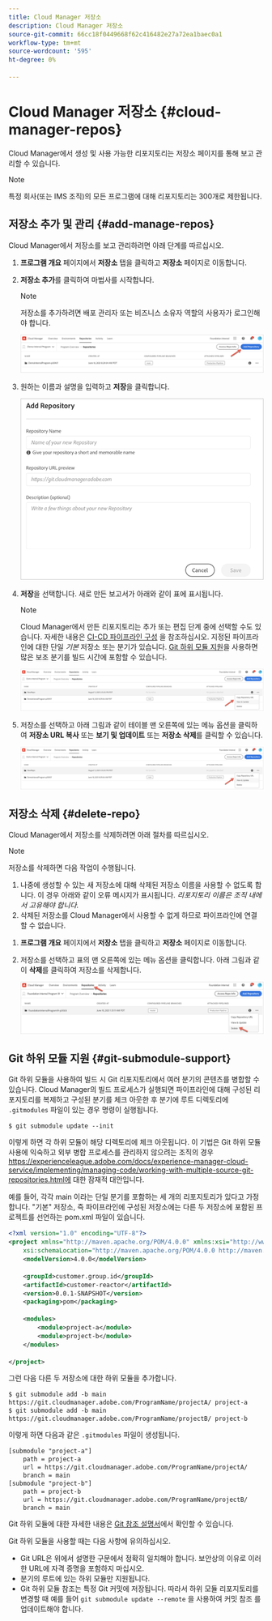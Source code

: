 ```yaml
---
title: Cloud Manager 저장소
description: Cloud Manager 저장소
source-git-commit: 66cc18f0449668f62c416482e27a72ea1baec0a1
workflow-type: tm+mt
source-wordcount: '595'
ht-degree: 0%

---
```


# Cloud Manager 저장소 {#cloud-manager-repos}

Cloud Manager에서 생성 및 사용 가능한 리포지토리는 저장소 페이지를 통해 보고 관리할 수 있습니다.

>[!NOTE]
>특정 회사(또는 IMS 조직)의 모든 프로그램에 대해 리포지토리는 300개로 제한됩니다.

## 저장소 추가 및 관리 {#add-manage-repos}

Cloud Manager에서 저장소를 보고 관리하려면 아래 단계를 따르십시오.

1. **프로그램 개요** 페이지에서 **저장소** 탭을 클릭하고 **저장소** 페이지로 이동합니다.

1. **저장소 추가**&#x200B;를 클릭하여 마법사를 시작합니다.

   >[!NOTE]
   >저장소를 추가하려면 배포 관리자 또는 비즈니스 소유자 역할의 사용자가 로그인해야 합니다.

   ![](/help/implementing/cloud-manager/assets/repos/create-repo2.png)

1. 원하는 이름과 설명을 입력하고 **저장**&#x200B;을 클릭합니다.

   ![](/help/implementing/cloud-manager/assets/repos/repo-1.png)

1. **저장**&#x200B;을 선택합니다. 새로 만든 보고서가 아래와 같이 표에 표시됩니다.

   >[!NOTE]
   >Cloud Manager에서 만든 리포지토리는 추가 또는 편집 단계 중에 선택할 수도 있습니다. 자세한 내용은 [CI-CD 파이프라인 구성](https://experienceleague.adobe.com/docs/experience-manager-cloud-service/implementing/using-cloud-manager/configure-pipeline.html?lang=en) 을 참조하십시오. 지정된 파이프라인에 대한 단일 *기본* 저장소 또는 분기가 있습니다. [Git 하위 모듈 지원](#git-submodule-support)을 사용하면 많은 보조 분기를 빌드 시간에 포함할 수 있습니다.

   ![](/help/implementing/cloud-manager/assets/repos/create-repo3.png)

1. 저장소를 선택하고 아래 그림과 같이 테이블 맨 오른쪽에 있는 메뉴 옵션을 클릭하여 **저장소 URL 복사** 또는 **보기 및 업데이트** 또는 **저장소 삭제**&#x200B;를 클릭할 수 있습니다.

   ![](/help/implementing/cloud-manager/assets/repos/create-repo3.png)

## 저장소 삭제 {#delete-repo}

Cloud Manager에서 저장소를 삭제하려면 아래 절차를 따르십시오.
>[!NOTE]
>저장소를 삭제하면 다음 작업이 수행됩니다.
>1. 나중에 생성할 수 있는 새 저장소에 대해 삭제된 저장소 이름을 사용할 수 없도록 합니다. 이 경우 아래와 같이 오류 메시지가 표시됩니다.
   >*리포지토리 이름은 조직 내에서 고유해야 합니다.*
>1. 삭제된 저장소를 Cloud Manager에서 사용할 수 없게 하므로 파이프라인에 연결할 수 없습니다.


1. **프로그램 개요** 페이지에서 **저장소** 탭을 클릭하고 **저장소** 페이지로 이동합니다.

1. 저장소를 선택하고 표의 맨 오른쪽에 있는 메뉴 옵션을 클릭합니다. 아래 그림과 같이 **삭제**&#x200B;를 클릭하여 저장소를 삭제합니다.

   ![](/help/implementing/cloud-manager/assets/repos/delete-repo.png)


## Git 하위 모듈 지원 {#git-submodule-support}

Git 하위 모듈을 사용하여 빌드 시 Git 리포지토리에서 여러 분기의 콘텐츠를 병합할 수 있습니다. Cloud Manager의 빌드 프로세스가 실행되면 파이프라인에 대해 구성된 리포지토리를 복제하고 구성된 분기를 체크 아웃한 후 분기에 루트 디렉토리에 `.gitmodules` 파일이 있는 경우 명령이 실행됩니다.

```
$ git submodule update --init
```

이렇게 하면 각 하위 모듈이 해당 디렉토리에 체크 아웃됩니다. 이 기법은 Git 하위 모듈 사용에 익숙하고 외부 병합 프로세스를 관리하지 않으려는 조직의 경우 https://experienceleague.adobe.com/docs/experience-manager-cloud-service/implementing/managing-code/working-with-multiple-source-git-repositories.html에 대한 잠재적 대안입니다.

예를 들어, 각각 main 이라는 단일 분기를 포함하는 세 개의 리포지토리가 있다고 가정합니다. &quot;기본&quot; 저장소, 즉 파이프라인에 구성된 저장소에는 다른 두 저장소에 포함된 프로젝트를 선언하는 pom.xml 파일이 있습니다.

```xml
<?xml version="1.0" encoding="UTF-8"?>
<project xmlns="http://maven.apache.org/POM/4.0.0" xmlns:xsi="http://www.w3.org/2001/XMLSchema-instance"
    xsi:schemaLocation="http://maven.apache.org/POM/4.0.0 http://maven.apache.org/maven-v4_0_0.xsd">
    <modelVersion>4.0.0</modelVersion>
   
    <groupId>customer.group.id</groupId>
    <artifactId>customer-reactor</artifactId>
    <version>0.0.1-SNAPSHOT</version>
    <packaging>pom</packaging>
   
    <modules>
        <module>project-a</module>
        <module>project-b</module>
    </modules>
   
</project>
```

그런 다음 다른 두 저장소에 대한 하위 모듈을 추가합니다.

```
$ git submodule add -b main https://git.cloudmanager.adobe.com/ProgramName/projectA/ project-a
$ git submodule add -b main https://git.cloudmanager.adobe.com/ProgramName/projectB/ project-b
```

이렇게 하면 다음과 같은 `.gitmodules` 파일이 생성됩니다.

```
[submodule "project-a"]
    path = project-a
    url = https://git.cloudmanager.adobe.com/ProgramName/projectA/
    branch = main
[submodule "project-b"]
    path = project-b
    url = https://git.cloudmanager.adobe.com/ProgramName/projectB/
    branch = main
```

Git 하위 모듈에 대한 자세한 내용은 [Git 참조 설명서](https://git-scm.com/book/en/v2/Git-Tools-Submodules)에서 확인할 수 있습니다.

Git 하위 모듈을 사용할 때는 다음 사항에 유의하십시오.

* Git URL은 위에서 설명한 구문에서 정확히 일치해야 합니다. 보안상의 이유로 이러한 URL에 자격 증명을 포함하지 마십시오.
* 분기의 루트에 있는 하위 모듈만 지원됩니다.
* Git 하위 모듈 참조는 특정 Git 커밋에 저장됩니다. 따라서 하위 모듈 리포지토리를 변경할 때 예를 들어 `git submodule update --remote` 을 사용하여 커밋 참조 를 업데이트해야 합니다.

